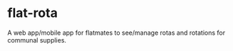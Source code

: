 # flat-rota
A web app/mobile app for flatmates to see/manage rotas and rotations for communal supplies.
